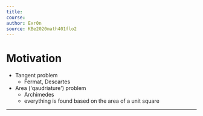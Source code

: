 ```yaml
---
title:  
course: 
author: Exr0n
source: KBe2020math401flo2
---
```


# Motivation
- Tangent problem
	- Fermat, Descartes
- Area ('qaudriature') problem
	- Archimedes
	- everything is found based on the area of a unit square

---